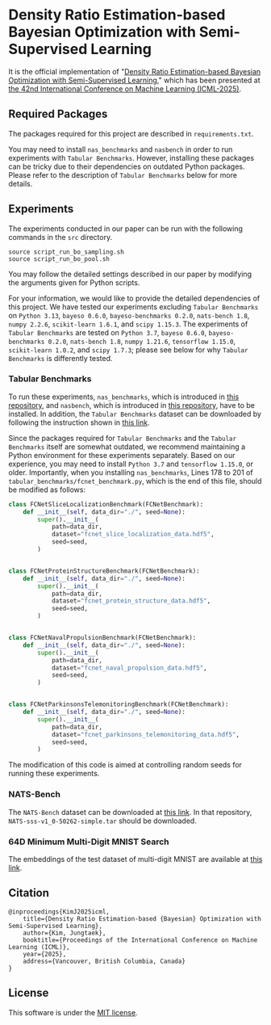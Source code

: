 # Density Ratio Estimation-based Bayesian Optimization with Semi-Supervised Learning

It is the official implementation of "[Density Ratio Estimation-based Bayesian Optimization with Semi-Supervised Learning](https://arxiv.org/abs/2305.15612)," which has been presented at [the 42nd International Conference on Machine Learning (ICML-2025)](https://icml.cc/Conferences/2025).

## Required Packages

The packages required for this project are described in `requirements.txt`.

You may need to install `nas_benchmarks` and `nasbench` in order to run experiments with `Tabular Benchmarks`.
However, installing these packages can be tricky due to their dependencies on outdated Python packages.
Please refer to the description of `Tabular Benchmarks` below for more details.

## Experiments

The experiments conducted in our paper can be run with the following commands in the `src` directory.

```shell
source script_run_bo_sampling.sh
source script_run_bo_pool.sh
```

You may follow the detailed settings described in our paper by modifying the arguments given for Python scripts.

For your information, we would like to provide the detailed dependencies of this project.
We have tested our experiments excluding `Tabular Benchmarks` on `Python 3.13`, `bayeso 0.6.0`, `bayeso-benchmarks 0.2.0`, `nats-bench 1.8`, `numpy 2.2.6`, `scikit-learn 1.6.1`, and `scipy 1.15.3`.
The experiments of `Tabular Benchmarks` are tested on `Python 3.7`, `bayeso 0.6.0`, `bayeso-benchmarks 0.2.0`, `nats-bench 1.8`, `numpy 1.21.6`, `tensorflow 1.15.0`, `scikit-learn 1.0.2`, and `scipy 1.7.3`; please see below for why `Tabular Benchmarks` is differently tested.

### Tabular Benchmarks

To run these experiments, `nas_benchmarks`, which is introduced in [this repository](https://github.com/automl/nas_benchmarks), and `nasbench`, which is introduced in [this repository](https://github.com/google-research/nasbench), have to be installed.
In addition, the `Tabular Benchmarks` dataset can be downloaded by following the instruction shown in [this link](https://github.com/automl/nas_benchmarks).

Since the packages required for `Tabular Benchmarks` and the `Tabular Benchmarks` itself are somewhat outdated, we recommend maintaining a Python environment for these experiments separately.
Based on our experience, you may need to install `Python 3.7` and `tensorflow 1.15.0`, or older.
Importantly, when you installing `nas_benchmarks`, Lines 178 to 201 of `tabular_benchmarks/fcnet_benchmark.py`, which is the end of this file, should be modified as follows:

```python
class FCNetSliceLocalizationBenchmark(FCNetBenchmark):
    def __init__(self, data_dir="./", seed=None):
        super().__init__(
            path=data_dir,
            dataset="fcnet_slice_localization_data.hdf5",
            seed=seed,
        )


class FCNetProteinStructureBenchmark(FCNetBenchmark):
    def __init__(self, data_dir="./", seed=None):
        super().__init__(
            path=data_dir,
            dataset="fcnet_protein_structure_data.hdf5",
            seed=seed,
        )


class FCNetNavalPropulsionBenchmark(FCNetBenchmark):
    def __init__(self, data_dir="./", seed=None):
        super().__init__(
            path=data_dir,
            dataset="fcnet_naval_propulsion_data.hdf5",
            seed=seed,
        )


class FCNetParkinsonsTelemonitoringBenchmark(FCNetBenchmark):
    def __init__(self, data_dir="./", seed=None):
        super().__init__(
            path=data_dir,
            dataset="fcnet_parkinsons_telemonitoring_data.hdf5",
            seed=seed,
        )
```

The modification of this code is aimed at controlling random seeds for running these experiments.

### NATS-Bench

The `NATS-Bench` dataset can be downloaded at [this link](https://github.com/D-X-Y/NATS-Bench).
In that repository, `NATS-sss-v1_0-50262-simple.tar` should be downloaded.

### 64D Minimum Multi-Digit MNIST Search

The embeddings of the test dataset of multi-digit MNIST are available at [this link](https://www.dropbox.com/scl/fi/7tkh5pgpukgdld4fposaf/mnist_test.npy.zip?rlkey=i3b3onubth9427y78033bvojt&st=gnpry8vc&dl=0).

## Citation

```
@inproceedings{KimJ2025icml,
    title={Density Ratio Estimation-based {Bayesian} Optimization with Semi-Supervised Learning},
    author={Kim, Jungtaek},
    booktitle={Proceedings of the International Conference on Machine Learning (ICML)},
    year={2025},
    address={Vancouver, British Columbia, Canada}
}
```

## License

This software is under the [MIT license](LICENSE).
